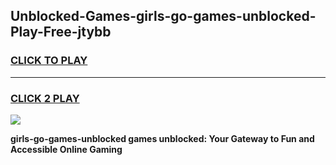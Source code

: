 
## Unblocked-Games-girls-go-games-unblocked-Play-Free-jtybb
<h3>
<a href="https://premium76.site?title=girls-go-games-unblocked&ref=18A1">CLICK TO PLAY</a></h3>
<hr>

<h3>
<a href="https://premium76.site?title=girls-go-games-unblocked&ref=18A1">CLICK 2 PLAY</a>
  
</h3>

<a href="https://premium76.site?title=girls-go-games-unblocked&ref=18A1"><img src="https://clearcache.store/games.png"></a>


**girls-go-games-unblocked games unblocked: Your Gateway to Fun and Accessible Online Gaming**
